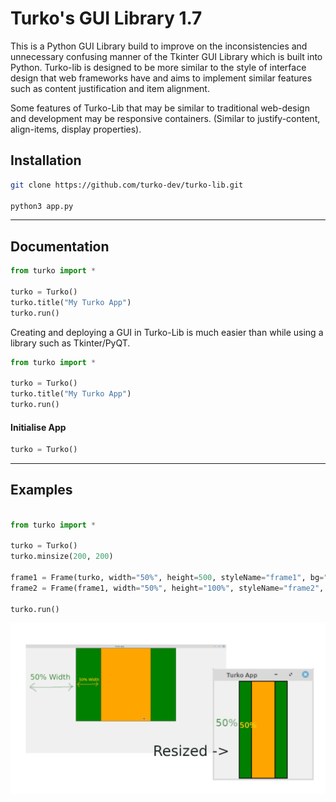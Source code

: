 <h1>Turko's GUI Library 1.7</h1>
This is a Python GUI Library build to improve on the inconsistencies and unnecessary confusing manner of the Tkinter GUI Library which is built into Python. Turko-lib is designed to be more similar to the style of interface design that web frameworks have and aims to implement similar features such as content justification and item alignment.

Some features of Turko-Lib that may be similar to traditional web-design and development may be responsive containers. (Similar to justify-content, align-items, display properties).

<h2>Installation</h3>

```bash
git clone https://github.com/turko-dev/turko-lib.git

python3 app.py
```

<hr/>

<h2>Documentation</h3>

```python
from turko import *

turko = Turko()
turko.title("My Turko App")
turko.run()
```
Creating and deploying a GUI in Turko-Lib is much easier than while using a library such as Tkinter/PyQT.

```python
from turko import *

turko = Turko()
turko.title("My Turko App")
turko.run()
```

<h4>Initialise App</h6>

```python
turko = Turko()
```

<hr/>

<h2>Examples</h3>

```python

from turko import *

turko = Turko()
turko.minsize(200, 200)

frame1 = Frame(turko, width="50%", height=500, styleName="frame1", bg="green", borderwidth=2)
frame2 = Frame(frame1, width="50%", height="100%", styleName="frame2", bg="orange", borderwidth=2)

turko.run()

```
![alt text](https://github.com/turko-dev/turko-lib/blob/main/imgs/eg.png)

